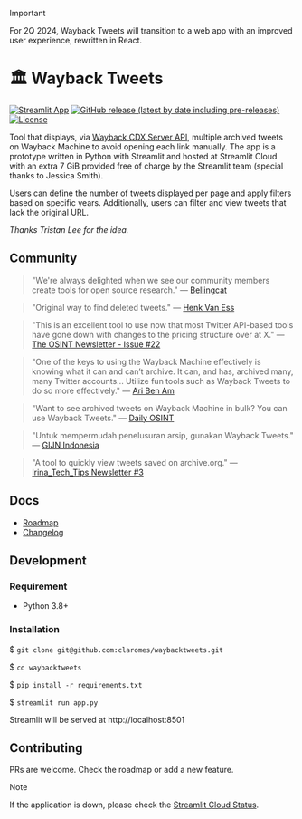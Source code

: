 > [!IMPORTANT]
> For 2Q 2024, Wayback Tweets will  transition to a web app with an improved user experience, rewritten in React.

# 🏛️ Wayback Tweets

[![Streamlit App](https://static.streamlit.io/badges/streamlit_badge_black_white.svg)](https://waybacktweets.streamlit.app) [![GitHub release (latest by date including pre-releases)](https://img.shields.io/github/v/release/claromes/waybacktweets?include_prereleases)](https://github.com/claromes/waybacktweets/releases) [![License](https://img.shields.io/github/license/claromes/waybacktweets)](https://github.com/claromes/waybacktweets/blob/main/LICENSE.md)


Tool that displays, via [Wayback CDX Server API](https://github.com/internetarchive/wayback/tree/master/wayback-cdx-server), multiple archived tweets on Wayback Machine to avoid opening each link manually. The app is a prototype written in Python with Streamlit and hosted at Streamlit Cloud with an extra 7 GiB provided free of charge by the Streamlit team (special thanks to Jessica Smith).

Users can define the number of tweets displayed per page and apply filters based on specific years. Additionally, users can filter and view tweets that lack the original URL.

*Thanks Tristan Lee for the idea.*

## Community

>"We're always delighted when we see our community members create tools for open source research." — [Bellingcat](https://twitter.com/bellingcat/status/1728085974138122604)

>"Original way to find deleted tweets." — [Henk Van Ess](https://twitter.com/henkvaness/status/1693298101765701676)

>"This is an excellent tool to use now that most Twitter API-based tools have gone down with changes to the pricing structure over at X." — [The OSINT Newsletter - Issue #22](https://osintnewsletter.com/p/22#%C2%A7osint-community)

>"One of the keys to using the Wayback Machine effectively is knowing what it can and can’t archive. It can, and has, archived many, many Twitter accounts... Utilize fun tools such as Wayback Tweets to do so more effectively." — [Ari Ben Am](https://memeticwarfareweekly.substack.com/p/mww-paradise-by-the-telegram-dashboard)

>"Want to see archived tweets on Wayback Machine in bulk? You can use Wayback Tweets." — [Daily OSINT](https://twitter.com/DailyOsint/status/1695065018662855102)

>"Untuk mempermudah penelusuran arsip, gunakan Wayback Tweets." — [GIJN Indonesia](https://twitter.com/gijnIndonesia/status/1685912219408805888)

>"A tool to quickly view tweets saved on archive.org." — [Irina_Tech_Tips Newsletter #3](https://irinatechtips.substack.com/p/irina_tech_tips-newsletter-3-2023#%C2%A7wayback-tweets)

## Docs

- [Roadmap](docs/ROADMAP.md)
- [Changelog](docs/CHANGELOG.md)

## Development

### Requirement

- Python 3.8+

### Installation

$ `git clone git@github.com:claromes/waybacktweets.git`

$ `cd waybacktweets`

$ `pip install -r requirements.txt`

$ `streamlit run app.py`

Streamlit will be served at http://localhost:8501

## Contributing

PRs are welcome. Check the roadmap or add a new feature.

> [!NOTE]
> If the application is down, please check the [Streamlit Cloud Status](https://www.streamlitstatus.com/).
